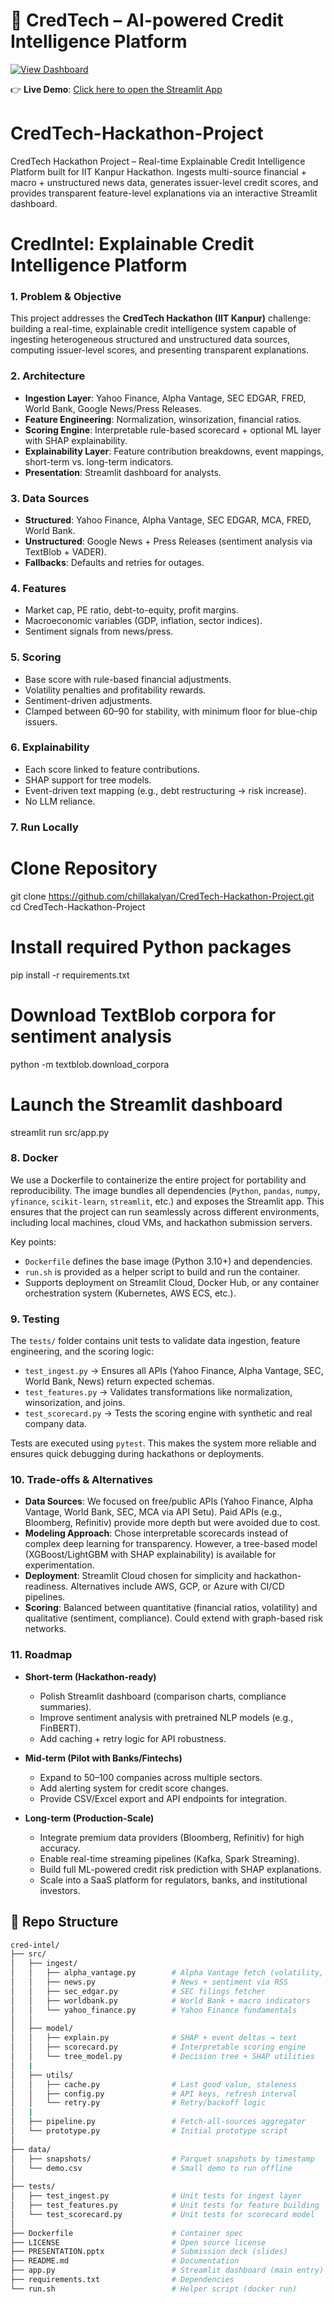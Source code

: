 # 🚀 CredTech – AI-powered Credit Intelligence Platform  

[![View Dashboard](https://img.shields.io/badge/Live-Dashboard-brightgreen?style=for-the-badge&logo=streamlit)](https://credtech-hackathon-project-xdokbheb2scyyendh4cq7v.streamlit.app/)

👉 **Live Demo**: [Click here to open the Streamlit App](https://credtech-hackathon-project-xdokbheb2scyyendh4cq7v.streamlit.app/)


# CredTech-Hackathon-Project
CredTech Hackathon Project – Real-time Explainable Credit Intelligence Platform built for IIT Kanpur Hackathon. Ingests multi-source financial + macro + unstructured news data, generates issuer-level credit scores, and provides transparent feature-level explanations via an interactive Streamlit dashboard.



# CredIntel: Explainable Credit Intelligence Platform

### 1. Problem & Objective
This project addresses the **CredTech Hackathon (IIT Kanpur)** challenge: building a real-time, explainable credit intelligence system capable of ingesting heterogeneous structured and unstructured data sources, computing issuer-level scores, and presenting transparent explanations.

### 2. Architecture
- **Ingestion Layer**: Yahoo Finance, Alpha Vantage, SEC EDGAR, FRED, World Bank, Google News/Press Releases.  
- **Feature Engineering**: Normalization, winsorization, financial ratios.  
- **Scoring Engine**: Interpretable rule-based scorecard + optional ML layer with SHAP explainability.  
- **Explainability Layer**: Feature contribution breakdowns, event mappings, short-term vs. long-term indicators.  
- **Presentation**: Streamlit dashboard for analysts.

### 3. Data Sources
- **Structured**: Yahoo Finance, Alpha Vantage, SEC EDGAR, MCA, FRED, World Bank.  
- **Unstructured**: Google News + Press Releases (sentiment analysis via TextBlob + VADER).  
- **Fallbacks**: Defaults and retries for outages.

### 4. Features
- Market cap, PE ratio, debt-to-equity, profit margins.  
- Macroeconomic variables (GDP, inflation, sector indices).  
- Sentiment signals from news/press.  

### 5. Scoring
- Base score with rule-based financial adjustments.  
- Volatility penalties and profitability rewards.  
- Sentiment-driven adjustments.  
- Clamped between 60–90 for stability, with minimum floor for blue-chip issuers.

### 6. Explainability
- Each score linked to feature contributions.  
- SHAP support for tree models.  
- Event-driven text mapping (e.g., debt restructuring → risk increase).  
- No LLM reliance.

### 7. Run Locally
# Clone Repository
git clone https://github.com/chillakalyan/CredTech-Hackathon-Project.git
cd CredTech-Hackathon-Project

# Install required Python packages
pip install -r requirements.txt

# Download TextBlob corpora for sentiment analysis
python -m textblob.download_corpora

# Launch the Streamlit dashboard
streamlit run src/app.py

### 8. Docker
We use a Dockerfile to containerize the entire project for portability and reproducibility. The image bundles all dependencies (`Python`, `pandas`, `numpy`, `yfinance`, `scikit-learn`, `streamlit`, etc.) and exposes the Streamlit app. This ensures that the project can run seamlessly across different environments, including local machines, cloud VMs, and hackathon submission servers.

Key points:
- `Dockerfile` defines the base image (Python 3.10+) and dependencies.
- `run.sh` is provided as a helper script to build and run the container.
- Supports deployment on Streamlit Cloud, Docker Hub, or any container orchestration system (Kubernetes, AWS ECS, etc.).

### 9. Testing
The `tests/` folder contains unit tests to validate data ingestion, feature engineering, and the scoring logic:
- `test_ingest.py` → Ensures all APIs (Yahoo Finance, Alpha Vantage, SEC, World Bank, News) return expected schemas.
- `test_features.py` → Validates transformations like normalization, winsorization, and joins.
- `test_scorecard.py` → Tests the scoring engine with synthetic and real company data.

Tests are executed using `pytest`. This makes the system more reliable and ensures quick debugging during hackathons or deployments.

### 10. Trade-offs & Alternatives
- **Data Sources**: We focused on free/public APIs (Yahoo Finance, Alpha Vantage, World Bank, SEC, MCA via API Setu). Paid APIs (e.g., Bloomberg, Refinitiv) provide more depth but were avoided due to cost.
- **Modeling Approach**: Chose interpretable scorecards instead of complex deep learning for transparency. However, a tree-based model (XGBoost/LightGBM with SHAP explainability) is available for experimentation.
- **Deployment**: Streamlit Cloud chosen for simplicity and hackathon-readiness. Alternatives include AWS, GCP, or Azure with CI/CD pipelines.
- **Scoring**: Balanced between quantitative (financial ratios, volatility) and qualitative (sentiment, compliance). Could extend with graph-based risk networks.

### 11. Roadmap
- **Short-term (Hackathon-ready)**
  - Polish Streamlit dashboard (comparison charts, compliance summaries).
  - Improve sentiment analysis with pretrained NLP models (e.g., FinBERT).
  - Add caching + retry logic for API robustness.

- **Mid-term (Pilot with Banks/Fintechs)**
  - Expand to 50–100 companies across multiple sectors.
  - Add alerting system for credit score changes.
  - Provide CSV/Excel export and API endpoints for integration.

- **Long-term (Production-Scale)**
  - Integrate premium data providers (Bloomberg, Refinitiv) for high accuracy.
  - Enable real-time streaming pipelines (Kafka, Spark Streaming).
  - Build full ML-powered credit risk prediction with SHAP explanations.
  - Scale into a SaaS platform for regulators, banks, and institutional investors.


## 📂 Repo Structure

```bash
cred-intel/
├── src/
│   ├── ingest/
│   │   ├── alpha_vantage.py        # Alpha Vantage fetch (volatility, indicators)
│   │   ├── news.py                 # News + sentiment via RSS
│   │   ├── sec_edgar.py            # SEC filings fetcher
│   │   ├── worldbank.py            # World Bank + macro indicators
│   │   └── yahoo_finance.py        # Yahoo Finance fundamentals
│   │   
│   ├── model/
│   │   ├── explain.py              # SHAP + event deltas → text
│   │   ├── scorecard.py            # Interpretable scoring engine
│   │   └── tree_model.py           # Decision tree + SHAP utilities
│   |
│   ├── utils/
│   │   ├── cache.py                # Last good value, staleness
│   │   ├── config.py               # API keys, refresh interval
│   │   └── retry.py                # Retry/backoff logic
│   |
│   ├── pipeline.py                 # Fetch-all-sources aggregator
│   └── prototype.py                # Initial prototype script
│
├── data/
│   ├── snapshots/                  # Parquet snapshots by timestamp
│   └── demo.csv                    # Small demo to run offline
│
├── tests/
│   ├── test_ingest.py              # Unit tests for ingest layer
│   ├── test_features.py            # Unit tests for feature building
│   └── test_scorecard.py           # Unit tests for scorecard model
│
├── Dockerfile                      # Container spec
├── LICENSE                         # Open source license
├── PRESENTATION.pptx               # Submission deck (slides)
├── README.md                       # Documentation
├── app.py                          # Streamlit dashboard (main entry)
├── requirements.txt                # Dependencies
└── run.sh                          # Helper script (docker run)
